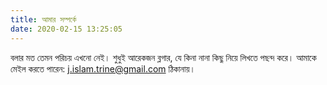 ```yaml
---
title: আমার সম্পর্কে
date: 2020-02-15 13:25:05
---
```


বলার মত তেমন পরিচয় এখনো নেই। 
শুধুই আরেকজন ব্লগার, যে কিনা নানা কিছু নিয়ে লিখতে পছন্দ করে। 
আমাকে মেইল করতে পারেন: j.islam.trine@gmail.com ঠিকানায়।